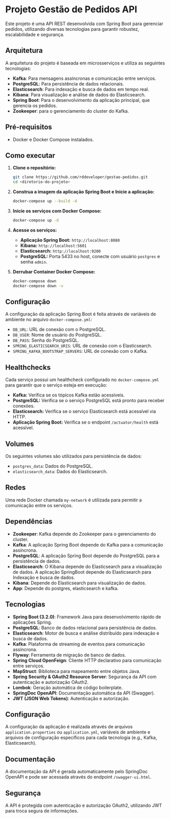 # Projeto Gestão de Pedidos API

Este projeto é uma API REST desenvolvida com Spring Boot para gerenciar pedidos, utilizando diversas tecnologias para garantir robustez, escalabilidade e segurança.

## Arquitetura

A arquitetura do projeto é baseada em microsserviços e utiliza as seguintes tecnologias:

* **Kafka**: Para mensagens assíncronas e comunicação entre serviços.
* **PostgreSQL**: Para persistência de dados relacionais.
* **Elasticsearch**: Para indexação e busca de dados em tempo real.
* **Kibana**: Para visualização e análise de dados do Elasticsearch.
* **Spring Boot**: Para o desenvolvimento da aplicação principal, que gerencia os pedidos.
* **Zookeeper**: para o gerenciamento do cluster do Kafka.

## Pré-requisitos

* Docker e Docker Compose instalados.

## Como executar

1.  **Clone o repositório:**

    ```bash
    git clone https://github.com/rddeveloper/gestao-pedidos.git
    cd <diretorio-do-projeto>
    ```

2.  **Construa a imagem da aplicação Spring Boot e Inicie a aplicação:**

    ```bash
    docker-compose up --build -d
    ```

3.  **Inicie os serviços com Docker Compose:**

    ```bash
    docker-compose up -d
    ```
    
4. **Acesse os serviços:**

    * **Aplicação Spring Boot:** `http://localhost:8080`
    * **Kibana:** `http://localhost:5601`
    * **Elasticsearch:** `http://localhost:9200`
    * **PostgreSQL:** Porta 5433 no host, conecte com usuário `postgres` e senha `admin`.


5. **Derrubar Container Docker Compose:**

    ```bash
    docker-compose down
    docker-compose down -v

## Configuração

A configuração da aplicação Spring Boot é feita através de variáveis de ambiente no arquivo `docker-compose.yml`:

* `DB_URL`: URL de conexão com o PostgreSQL.
* `DB_USER`: Nome de usuário do PostgreSQL.
* `DB_PASS`: Senha do PostgreSQL.
* `SPRING_ELASTICSEARCH_URIS`: URL de conexão com o Elasticsearch.
* `SPRING_KAFKA_BOOTSTRAP_SERVERS`: URL de conexão com o Kafka.

## Healthchecks

Cada serviço possui um healthcheck configurado no `docker-compose.yml` para garantir que o serviço esteja em execução:

* **Kafka:** Verifica se os tópicos Kafka estão acessíveis.
* **PostgreSQL:** Verifica se o serviço PostgreSQL está pronto para receber conexões.
* **Elasticsearch:** Verifica se o serviço Elasticsearch está acessível via HTTP.
* **Aplicação Spring Boot:** Verifica se o endpoint `/actuator/health` está acessível.

## Volumes

Os seguintes volumes são utilizados para persistência de dados:

* `postgres_data`: Dados do PostgreSQL.
* `elasticsearch_data`: Dados do Elasticsearch.

## Redes

Uma rede Docker chamada `my-network` é utilizada para permitir a comunicação entre os serviços.

## Dependências

* **Zookeeper**: Kafka depende do Zookeeper para o gerenciamento do cluster.
* **Kafka**: A aplicação Spring Boot depende do Kafka para a comunicação assíncrona.
* **PostgreSQL**: A aplicação Spring Boot depende do PostgreSQL para a persistência de dados.
* **Elasticsearch**: O Kibana depende do Elasticsearch para a visualização de dados. A aplicação SpringBoot depende do Elasticsearch para Indexação e busca de dados.
* **Kibana**: Depende do Elasticsearch para visualização de dados.
* **App**: Depende do postgres, elasticsearch e kafka.


## Tecnologias

* **Spring Boot (3.2.0)**: Framework Java para desenvolvimento rápido de aplicações Spring.
* **PostgreSQL**: Banco de dados relacional para persistência de dados.
* **Elasticsearch**: Motor de busca e análise distribuído para indexação e busca de dados.
* **Kafka**: Plataforma de streaming de eventos para comunicação assíncrona.
* **Flyway**: Ferramenta de migração de banco de dados.
* **Spring Cloud OpenFeign**: Cliente HTTP declarativo para comunicação entre serviços.
* **MapStruct**: Biblioteca para mapeamento entre objetos Java.
* **Spring Security & OAuth2 Resource Server**: Segurança da API com autenticação e autorização OAuth2.
* **Lombok**: Geração automática de código boilerplate.
* **SpringDoc OpenAPI**: Documentação automática da API (Swagger).
* **JWT (JSON Web Tokens)**: Autenticação e autorização.


## Configuração

A configuração da aplicação é realizada através de arquivos `application.properties` ou `application.yml`, variáveis de ambiente e arquivos de configuração específicos para cada tecnologia (e.g., Kafka, Elasticsearch).

## Documentação

A documentação da API é gerada automaticamente pelo SpringDoc OpenAPI e pode ser acessada através do endpoint `/swagger-ui.html`.

## Segurança

A API é protegida com autenticação e autorização OAuth2, utilizando JWT para troca segura de informações.
